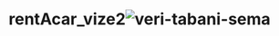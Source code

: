 # rentAcar_vize2![veri-tabani-sema](https://user-images.githubusercontent.com/33907124/236877639-f93e7b77-38ad-43c2-8d9e-b578491e68ca.PNG)
